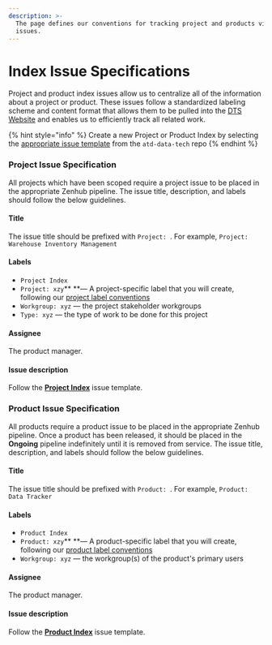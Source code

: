 ```yaml
---
description: >-
  The page defines our conventions for tracking project and products via Github
  issues.
---
```


# Index Issue Specifications

Project and product index issues allow us to centralize all of the information about a project or product. These issues follow a standardized labeling scheme and content format that allows them to be pulled into the [DTS Website](https://product.austinmobility.io) and enables us to efficiently track all related work.

{% hint style="info" %}
Create a new Project or Product Index by selecting the [appropriate issue template](https://github.com/cityofaustin/atd-data-tech/issues/new/choose) from the `atd-data-tech` repo
{% endhint %}

### Project Issue Specification

All projects which have been scoped require a project issue to be placed in the appropriate Zenhub pipeline. The issue title, description, and labels should follow the below guidelines.

#### Title

The issue title should be prefixed with `Project: `. For example, `Project: Warehouse Inventory Management`

#### Labels

* &#x20;`Project Index`
* `Project: xzy`** **— A project-specific label that you will create, following our [project label conventions](https://github.com/cityofaustin/atd-data-tech/labels?q=project)
* `Workgroup: xyz`  — the project stakeholder workgroups
* `Type: xyz` — the type of work to be done for this project

#### Assignee

The product manager.

#### Issue description

Follow the [**Project Index**](https://github.com/cityofaustin/atd-data-tech/issues/new?assignees=\&labels=Project+Index\&template=-all-purpose--project-index.md\&title=Project%3A+%5BYour+Project+Name+in+Title+Case%5D) issue template.

### Product Issue Specification

All products require a product issue to be placed in the appropriate Zenhub pipeline. Once a product has been released, it should be placed in the **Ongoing** pipeline indefinitely until it is removed from service. The issue title, description, and labels should follow the below guidelines.

#### Title

The issue title should be prefixed with `Product: `. For example, `Product: Data Tracker`

#### Labels

* `Product Index`
* `Product: xzy`** **— A product-specific label that you will create, following our [product label conventions](https://github.com/cityofaustin/atd-data-tech/labels?q=product)
* `Workgroup: xyz`  — the workgroup(s) of the product's primary users

#### Assignee

The product manager.

#### Issue description

Follow the [**Product Index**](https://github.com/cityofaustin/atd-data-tech/issues/new?assignees=\&labels=Product+Index\&template=-all-purpose--product-index.md\&title=Product%3A+%5BProduct+Name+in+Title+Case%5D) issue template.
